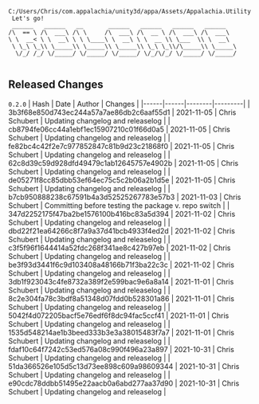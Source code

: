 ```
C:/Users/Chris/com.appalachia/unity3d/appa/Assets/Appalachia.Utility
 Let's go!  
 ______   ______   __       ______   ______   ______   ______    
/\  == \ /\  ___\ /\ \     /\  ___\ /\  __ \ /\  ___\ /\  ___\   
\ \  __< \ \  __\ \ \ \____\ \  __\ \ \  __ \\ \___  \\ \  __\   
 \ \_\ \_\\ \_____\\ \_____\\ \_____\\ \_\ \_\\/\_____\\ \_____\ 
  \/_/ /_/ \/_____/ \/_____/ \/_____/ \/_/\/_/ \/_____/ \/_____/ 
                                                                 
```


## Released Changes

`0.2.0`
| Hash | Date | Author | Changes |
|------|------|--------|---------|
| 3b3f68e850d743ec244a57a7ae86db2c6aaf55d1 | 2021-11-05 | Chris Schubert | Updating changelog and releaselog |
| cb8794fe06cc44a1ebf1ec15907210c01f66d0a5 | 2021-11-05 | Chris Schubert | Updating changelog and releaselog |
| fe82bc4c42f2e7c977852847c81b9d23c21868f0 | 2021-11-05 | Chris Schubert | Updating changelog and releaselog |
| 62c8d39c59d928dfd49479c1ab12645757e4902b | 2021-11-05 | Chris Schubert | Updating changelog and releaselog |
| de05271f8cc85dbb53ef64ec75c5c2b06a2b1d5e | 2021-11-05 | Chris Schubert | Updating changelog and releaselog |
| b7cb950888238c67591b4a3d52525267783e57b3 | 2021-11-03 | Chris Schubert | Committing before testing the package v. repo switch |
| 347d2252175f47ba2be1576100b416bc83a5d394 | 2021-11-02 | Chris Schubert | Updating changelog and releaselog |
| dbd22f21ea64266c8f7a9a37d41bcb4933f4ed2d | 2021-11-02 | Chris Schubert | Updating changelog and releaselog |
| c3f5f96f1644414a52fdc268f341ae8c427b97eb | 2021-11-02 | Chris Schubert | Updating changelog and releaselog |
| be3f93d3441f6c9d103408a48166b71f3ba22c3c | 2021-11-02 | Chris Schubert | Updating changelog and releaselog |
| 3db1f923043c4fe8732a389f2e599bac9e6a8a14 | 2021-11-01 | Chris Schubert | Updating changelog and releaselog |
| 8c2e304fa78c3bdf8a51348d07fdd0b528301a86 | 2021-11-01 | Chris Schubert | Updating changelog and releaselog |
| 5042f4d072205bacf5e76edf6f8dc94fac5ccf41 | 2021-11-01 | Chris Schubert | Updating changelog and releaselog |
| 1535d548214ae1b3beed333b3e3a38015483f7a7 | 2021-11-01 | Chris Schubert | Updating changelog and releaselog |
| fdaf10c64f7242c53ed576a08c990f496a23a897 | 2021-10-31 | Chris Schubert | Updating changelog and releaselog |
| 51da366526e105d5c13d73ee898c609a98609344 | 2021-10-31 | Chris Schubert | Updating changelog and releaselog |
| e90cdc78ddbb51495e22aacb0a6abd277aa37d90 | 2021-10-31 | Chris Schubert | Updating changelog and releaselog |
